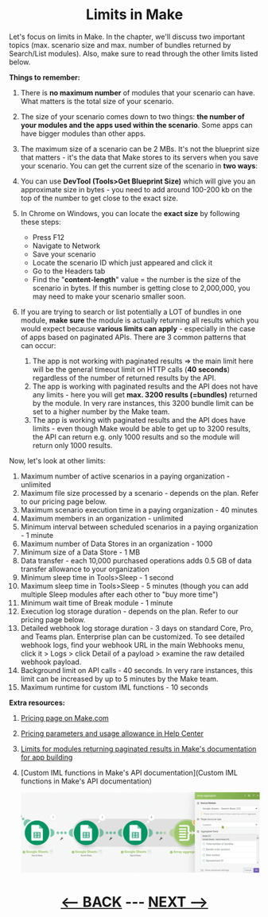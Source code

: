 <div align="center">



# Limits in Make
</div>

Let's focus on limits in Make. In the chapter, we'll discuss two important topics (max. scenario size and max. number of bundles returned by Search/List modules). Also, make sure to read through the other limits listed below.

__Things to remember:__

1. There is __no maximum number__ of modules that your scenario can have. What matters is the total size of your scenario.
2. The size of your scenario comes down to two things: __the number of your modules and the apps used within the scenario__. Some apps can have bigger modules than other apps.
3. The maximum size of a scenario can be 2 MBs. It's not the blueprint size that matters - it's the data that Make stores to its servers when you save your scenario. You can get the current size of the scenario in __two ways__:
  1. You can use __DevTool (Tools>Get Blueprint Size)__ which will give you an approximate size in bytes - you need to add around 100-200 kb on the top of the number to get close to the exact size.
  2. In Chrome on Windows, you can locate the __exact size__ by following these steps:
     * Press F12
     * Navigate to Network
     * Save your scenario
     * Locate the scenario ID which just appeared and click it
     * Go to the Headers tab
     * Find the "__content-length__" value = the number is the size of the scenario in bytes. If this number is getting close to 2,000,000, you may need to make your scenario smaller soon.
  
4. If you are trying to search or list potentially a LOT of bundles in one module, __make sure__ the module is actually returning all results which you would expect because __various limits can apply__ - especially in the case of apps based on paginated APIs. There are 3 common patterns that can occur:
   1. The app is not working with paginated results => the main limit here will be the general timeout limit on HTTP calls (__40 seconds__) regardless of the number of returned results by the API.
   2. The app is working with paginated results and the API does not have any limits - here you will get __max. 3200 results (=bundles)__ returned by the module. In very rare instances, this 3200 bundle limit can be set to a higher number by the Make team.
   3. The app is working with paginated results and the API does have limits - even though Make would be able to get up to 3200 results, the API can return e.g. only 1000 results and so the module will return only 1000 results.
   
Now, let's look at other limits:

1. Maximum number of active scenarios in a paying organization - unlimited
2. Maximum file size processed by a scenario - depends on the plan. Refer to our pricing page below.
3. Maximum scenario execution time in a paying organization - 40 minutes
4. Maximum members in an organization - unlimited
5. Minimum interval between scheduled scenarios in a paying organization - 1 minute
6. Maximum number of Data Stores in an organization - 1000
7. Minimum size of a Data Store - 1 MB
8. Data transfer - each 10,000 purchased operations adds 0.5 GB of data transfer allowance to your organization
9. Minimum sleep time in Tools>Sleep - 1 second
10. Maximum sleep time in Tools>Sleep - 5 minutes (though you can add multiple Sleep modules after each other to "buy more time")
11. Minimum wait time of Break module - 1 minute
12. Execution log storage duration - depends on the plan. Refer to our pricing page below.
13. Detailed webhook log storage duration - 3 days on standard Core, Pro, and Teams plan. Enterprise plan can be customized. To see detailed webhook logs, find your webhook URL in the main Webhooks menu, click it > Logs > click Detail of a payload > examine the raw detailed webhook payload.
14. Background limit on API calls - 40 seconds. In very rare instances, this limit can be increased by up to 5 minutes by the Make team.
15. Maximum runtime for custom IML functions - 10 seconds

__Extra resources:__

1. [Pricing page on Make.com](https://www.make.com/en/pricing)
2. [Pricing parameters and usage allowance in Help Center](https://www.make.com/en/help/general/pricing-parameters)
3. [Limits for modules returning paginated results in Make's documentation for app building](https://docs.integromat.com/apps/app-blocks/api/pagination#limits)
4. [Custom IML functions in Make's API documentation](Custom IML functions in Make's API documentation)

    ![Example 8](pic/l4commonmistakeex8.gif)


<div align="center">


# [<-- BACK](l4commonmistakes2.md) --- [NEXT -->](l4.md)
</div>


